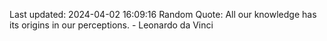 Last updated: 2024-04-02 16:09:16
Random Quote: All our knowledge has its origins in our perceptions. - Leonardo da Vinci